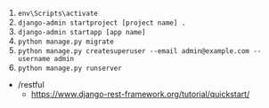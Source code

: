 1. `env\Scripts\activate`
2. `django-admin startproject [project name] .`
3. `django-admin startapp [app name]`
4. `python manage.py migrate`
5. `python manage.py createsuperuser --email admin@example.com --username admin`
6. `python manage.py runserver`


* /restful
    * https://www.django-rest-framework.org/tutorial/quickstart/
